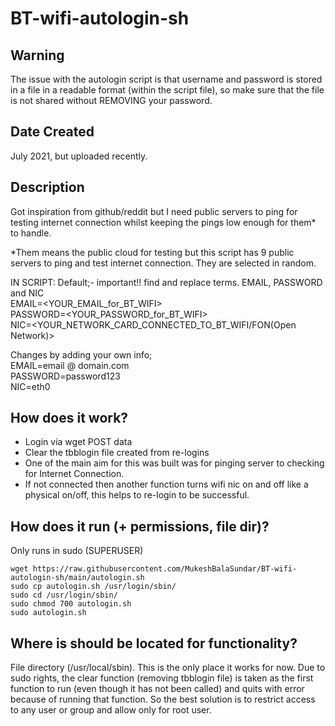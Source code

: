 # BT-wifi-autologin-sh
## Warning  
The issue with the autologin script is that username and password is stored in a file in a readable format (within the script file), so make sure that the file is not shared without REMOVING your password.  

## Date Created  
July 2021, but uploaded recently.


## Description  
Got inspiration from github/reddit but I need public servers to ping for testing internet connection whilst keeping the pings low enough for them* to handle. 

*Them means the public cloud for testing but this script has 9 public servers to ping and test internet connection. They are selected in random.

IN SCRIPT:
Default;-
important!! find and replace terms. EMAIL, PASSWORD and NIC  
EMAIL=<YOUR_EMAIL_for_BT_WIFI>  
PASSWORD=<YOUR_PASSWORD_for_BT_WIFI>  
NIC=<YOUR_NETWORK_CARD_CONNECTED_TO_BT_WIFI/FON(Open Network)>  

Changes by adding your own info;  
EMAIL=email @ domain.com  
PASSWORD=password123  
NIC=eth0  

## How does it work?
- Login via wget POST data
- Clear the tbblogin file created from re-logins
- One of the main aim for this was built was for pinging server to checking for Internet Connection. 
- If not connected then another function turns wifi nic on and off like a physical on/off, this helps to re-login to be successful.  

## How does it run (+ permissions, file dir)?  
Only runs in sudo (SUPERUSER)

	wget https://raw.githubusercontent.com/MukeshBalaSundar/BT-wifi-autologin-sh/main/autologin.sh
	sudo cp autologin.sh /usr/login/sbin/
	sudo cd /usr/login/sbin/
	sudo chmod 700 autologin.sh
	sudo autologin.sh

## Where is should be located for functionality?  
File directory (/usr/local/sbin). This is the only place it works for now. Due to sudo rights, the clear function (removing tbblogin file) is taken as the first function to run (even though it has not been called) and quits with error because of running that function. So the best solution is to restrict access to any user or group and allow only for root user.


